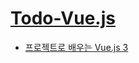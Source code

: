 # [Todo-Vue.js](https://github.com/ymiru0324/Todo-Vue.js)
* [프로젝트로 배우는 Vue.js 3](https://www.inflearn.com/course/vue-%EA%B8%B0%EC%B4%88-%EC%9D%B5%ED%9E%88%EA%B8%B0)

